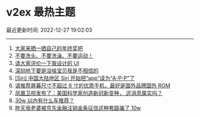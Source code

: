 # v2ex 最热主题

最近更新时间: 2022-12-27 19:02:03

--- 
1. [大家来晒一晒自己的年终奖吧](https://www.v2ex.com/t/904879) 
2. [不要洗头、不要洗澡、不要运动！](https://www.v2ex.com/t/904895) 
3. [请大家评价一下我设计的 UI](https://www.v2ex.com/t/904855) 
4. [深圳地下要是没啥宝贝我是不相信的](https://www.v2ex.com/t/904869) 
5. [[Siri] 中国大陆地区 Siri 开始把“app”读为“A-P-P”了](https://www.v2ex.com/t/904875) 
6. [请推荐屏幕尺寸不超过 6 寸的优质手机，最好是国外品牌国外 ROM](https://www.v2ex.com/t/904857) 
7. [凤凰卫视发布了：美国科学家创造新冠新变种， 这消息属实吗？](https://www.v2ex.com/t/904906) 
8. [30w 以内有什么车推荐？](https://www.v2ex.com/t/904933) 
9. [昨天我老婆被京东金融注销金条征信这种套路骗了 10w](https://www.v2ex.com/t/904940) 
